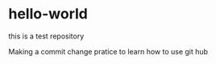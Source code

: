 # hello-world
this is a test repository

Making a commit change pratice to learn how to use git hub
